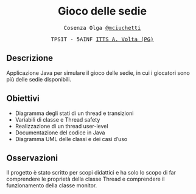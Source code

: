 <h1 align="center">Gioco delle sedie</h1>

<p align="center" style="font-family: monospace">Cosenza Olga <a href="https://github.com/mciuchetti">@mciuchetti</a></p>
<p align="center" style="font-family: monospace">TPSIT - 5AINF <a href="https://www.avoltapg.edu.it/">ITTS A. Volta (PG)</a></p>


## Descrizione
Applicazione Java per simulare il gioco delle sedie, in cui i giocatori sono più delle sedie disponibili.

## Obiettivi
- Diagramma degli stati di un thread e transizioni	
- Variabili di classe e Thread safety
- Realizzazione di un thread user-level
- Documentazione del codice in Java
- Diagramma UML delle classi e dei casi d’uso

## Osservazioni
Il progetto è stato scritto per scopi didattici e ha solo lo scopo di far comprendere le proprietà della classe Thread e comprendere il funzionamento della classe monitor. 

